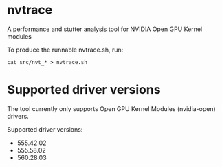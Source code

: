 # nvtrace

A performance and stutter analysis tool for NVIDIA Open GPU Kernel modules


To produce the runnable nvtrace.sh, run:

```
cat src/nvt_* > nvtrace.sh
```

# Supported driver versions

The tool currently only supports Open GPU Kernel Modules (nvidia-open) drivers.

Supported driver versions:

- 555.42.02
- 555.58.02
- 560.28.03